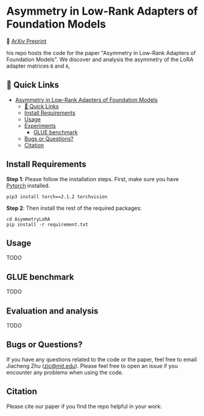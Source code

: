 # Asymmetry in Low-Rank Adapters of Foundation Models

🌟 [ArXiv Preprint](https://arxiv.org/) 

his repo hosts the code for the paper "Asymmetry in Low-Rank Adapters of Foundation Models". We discover and analysis the asymmetry of the LoRA adapter matrices `B` and `A`,  

## 🔗 Quick Links
- [Asymmetry in Low-Rank Adapters of Foundation Models](#asymmetry-in-low-rank-adapters-of-foundation-models)
  - [🔗 Quick Links](#-quick-links)
  - [Install Requirements](#install-requirements)
  - [Usage](#usage)
  - [Experiments](#experiments)
    - [GLUE benchmark](#step-1-warmup-training) 
  - [Bugs or Questions?](#bugs-or-questions)
  - [Citation](#citation)


## Install Requirements
**Step 1**: Please follow the installation steps. First, make sure you have [Pytorch](https://pytorch.org/get-started/previous-versions/) installed. 
```
pip3 install torch==2.1.2 torchvision
```

**Step 2**: Then install the rest of the required packages:

```
cd AsymmetryLoRA
pip install -r requirement.txt
```

## Usage

TODO

## GLUE benchmark

TODO

## Evaluation and analysis

TODO

## Bugs or Questions?
If you have any questions related to the code or the paper, feel free to email Jiacheng Zhu (zjc@mit.edu). 
Please feel free to open an issue if you encounter any problems when using the code.

## Citation
Please cite our paper if you find the repo helpful in your work:
